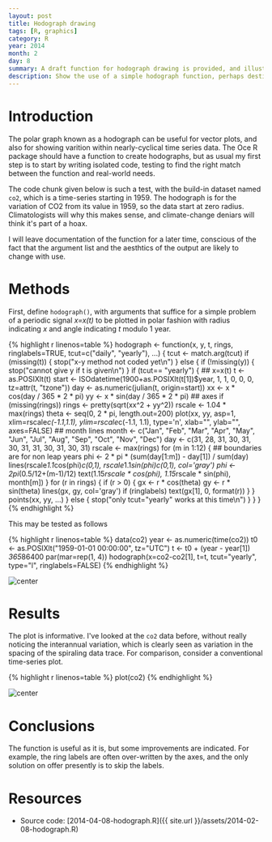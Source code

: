 ```yaml
---
layout: post
title: Hodograph drawing
tags: [R, graphics]
category: R
year: 2014
month: 2
day: 8
summary: A draft function for hodograph drawing is provided, and illustrated with the co2 dataset.  A variant of this function is likely to appear soon in the Oce R package.
description: Show the use of a simple hodograph function, perhaps destined for the Oce package.
---
```


# Introduction

The polar graph known as a hodograph can be useful for vector plots, and also for showing varition within nearly-cyclical time series data.  The Oce R package should have a function to create hodographs, but as usual my first step is to start by writing isolated code, testing to find the right match between the function and real-world needs.

The code chunk given below is such a test, with the build-in dataset named ``co2``, which is a time-series starting in 1959.  The hodograph is for the variation of CO2 from its value in 1959, so the data start at zero radius.  Climatologists will why this makes sense, and climate-change deniars will think it's part of a hoax.

I will leave documentation of the function for a later time, conscious of the fact that the argument list and the aesthtics of the output are likely to change with use.


# Methods

First, define ``hodograph()``, with arguments that suffice for a simple problem of a periodic signal *x=x(t)* to be plotted in polar fashion with radius indicating *x* and angle indicating *t* modulo 1 year.


{% highlight r linenos=table %}
hodograph <- function(x, y, t, rings, ringlabels=TRUE, tcut=c("daily", "yearly"), ...)
{
    tcut <- match.arg(tcut)
    if (missing(t)) {
        stop("x-y method not coded yet\n")
    } else {
        if (!missing(y)) {
            stop("cannot give y if t is given\n")
        }
        if (tcut== "yearly") {
            ## x=x(t)
            t <- as.POSIXlt(t)
            start <- ISOdatetime(1900+as.POSIXlt(t[1])$year, 1, 1, 0, 0, 0,
                                 tz=attr(t, "tzone"))
            day <- as.numeric(julian(t, origin=start))
            xx <- x * cos(day / 365 * 2 * pi)
            yy <- x * sin(day / 365 * 2 * pi)
            ## axes
            if (missing(rings))
                rings <- pretty(sqrt(xx^2 + yy^2))
            rscale <- 1.04 * max(rings)
            theta <- seq(0, 2 * pi, length.out=200)
            plot(xx, yy, asp=1, xlim=rscale*c(-1.1,1.1), ylim=rscale*c(-1.1, 1.1),
                 type='n', xlab="", ylab="", axes=FALSE)
            ## month lines
            month <- c("Jan", "Feb", "Mar", "Apr", "May", "Jun", "Jul", "Aug", "Sep", "Oct", "Nov", "Dec")
            day <- c(31, 28, 31, 30, 31, 30, 31, 31, 30, 31, 30, 31)
            rscale <- max(rings)
            for (m in 1:12) {
                ## boundaries are for non leap years
                phi <- 2 * pi * (sum(day[1:m]) - day[1]) / sum(day)
                lines(rscale*1.1*cos(phi)*c(0,1), rscale*1.1*sin(phi)*c(0,1), col='gray')
                phi <- 2*pi*(0.5/12+(m-1)/12)
                text(1.15*rscale * cos(phi), 1.15*rscale * sin(phi), month[m]) 
            }
            for (r in rings) {
                if (r > 0) {
                    gx <- r * cos(theta)
                    gy <- r * sin(theta)
                    lines(gx, gy, col='gray')
                    if (ringlabels)
                        text(gx[1], 0, format(r))
                }
            }
            points(xx, yy, ...)
        } else {
            stop("only tcut=\"yearly\" works at this time\n")
        }
    }
}
{% endhighlight %}

This may be tested as follows

{% highlight r linenos=table %}
data(co2)
year <- as.numeric(time(co2))
t0 <- as.POSIXlt("1959-01-01 00:00:00", tz="UTC")
t <- t0 + (year - year[1]) *365*86400
par(mar=rep(1, 4))
hodograph(x=co2-co2[1], t=t, tcut="yearly", type="l", ringlabels=FALSE)
{% endhighlight %}

![center](http://dankelley.github.io/figs/2014-02-08-hodograph/hodograph.png) 

# Results

The plot is informative.  I've looked at the ``co2`` data before, without really noticing the interannual variation, which is clearly seen as variation in the spacing of the spiraling data trace.  For comparison, consider a conventional time-series plot.


{% highlight r linenos=table %}
plot(co2)
{% endhighlight %}

![center](http://dankelley.github.io/figs/2014-02-08-hodograph/timeseries.png) 

# Conclusions

The function is useful as it is, but some improvements are indicated.  For example, the ring labels are often over-written by the axes, and the only solution on offer presently is to skip the labels.

# Resources

* Source code: [2014-04-08-hodograph.R]({{ site.url }}/assets/2014-02-08-hodograph.R)

